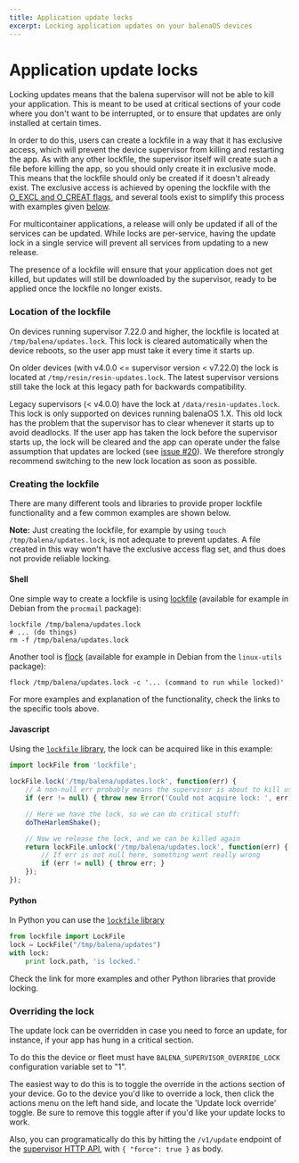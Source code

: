 ```yaml
---
title: Application update locks
excerpt: Locking application updates on your balenaOS devices
---
```


# Application update locks

Locking updates means that the balena supervisor will not be able to kill your application. This is meant to be used at critical sections of your code where you don't want to be interrupted, or to ensure that updates are only installed at certain times.

In order to do this, users can create a lockfile in a way that it has exclusive access, which will prevent the device supervisor from killing and restarting the app. As with any other lockfile, the supervisor itself will create such a file before killing the app, so you should only create it in exclusive mode. This means that the lockfile should only be created if it doesn't already exist. The exclusive access is achieved by opening the lockfile with the [O_EXCL and O_CREAT flags](https://linux.die.net/man/3/open), and several tools exist to simplify this process with examples given [below](#creating-the-lockfile).

For multicontainer applications, a release will only be updated if all of the services can be updated. While locks are per-service, having the update lock in a single service will prevent all services from updating to a new release.

The presence of a lockfile will ensure that your application does not get killed, but updates will still be downloaded by the supervisor, ready to be applied once the lockfile no longer exists.

### Location of the lockfile

On devices running supervisor 7.22.0 and higher, the lockfile is located at `/tmp/balena/updates.lock`. This lock is cleared automatically when the device reboots, so the user app must take it every time it starts up.

On older devices (with v4.0.0 <= supervisor version < v7.22.0) the lock is located at `/tmp/resin/resin-updates.lock`. The latest supervisor versions still take the lock at this legacy path for backwards compatibility.

Legacy supervisors (< v4.0.0) have the lock at `/data/resin-updates.lock`. This lock is only supported on devices running balenaOS 1.X.
This old lock has the problem that the supervisor has to clear whenever it starts up to avoid deadlocks. If the user app
has taken the lock before the supervisor starts up, the lock will be cleared and the app can operate under the false
assumption that updates are locked (see [issue #20](https://github.com/balena-os/balena-supervisor/issues/20)). We therefore strongly recommend switching to the new lock location as soon as possible.

### Creating the lockfile

There are many different tools and libraries to provide proper lockfile functionality and a few common examples are shown below.

__Note:__ Just creating the lockfile, for example by using `touch /tmp/balena/updates.lock`, is not adequate to prevent updates. A file created in this way won't have the exclusive access flag set, and thus does not provide reliable locking.

#### Shell

One simple way to create a lockfile is using [lockfile](https://linux.die.net/man/1/lockfile) (available for example in Debian from the `procmail` package):

```shell
lockfile /tmp/balena/updates.lock
# ... (do things)
rm -f /tmp/balena/updates.lock
```

Another tool is [flock](https://linux.die.net/man/1/flock) (available for example in Debian from the `linux-utils` package):

```shell
flock /tmp/balena/updates.lock -c '... (command to run while locked)'
```

For more examples and explanation of the functionality, check the links to the specific tools above.

#### Javascript

Using the [`lockfile` library](https://www.npmjs.com/package/lockfile), the lock can be acquired like in this example:
```javascript
import lockFile from 'lockfile';

lockFile.lock('/tmp/balena/updates.lock', function(err) {
	// A non-null err probably means the supervisor is about to kill us
	if (err != null) { throw new Error('Could not acquire lock: ', err); }

	// Here we have the lock, so we can do critical stuff:
	doTheHarlemShake();

	// Now we release the lock, and we can be killed again
	return lockFile.unlock('/tmp/balena/updates.lock', function(err) {
		// If err is not null here, something went really wrong
		if (err != null) { throw err; }
	});
});
```

#### Python

In Python you can use the [`lockfile` library](http://pythonhosted.org/lockfile/lockfile.html#examples)
```python
from lockfile import LockFile
lock = LockFile("/tmp/balena/updates")
with lock:
    print lock.path, 'is locked.'
```
Check the link for more examples and other Python libraries that provide locking.

### Overriding the lock

The update lock can be overridden in case you need to force an update, for instance, if your app has hung in a critical section.

To do this the device or fleet must have `BALENA_SUPERVISOR_OVERRIDE_LOCK` configuration variable set to "1".

The easiest way to do this is to toggle the override in the actions section of your device. Go to the device you'd like to override a lock, then click the actions menu on the left hand side, and locate the 'Update lock override' toggle. Be sure to remove this toggle after if you'd like your update locks to work.

Also, you can programatically do this by hitting the `/v1/update` endpoint of the [supervisor HTTP API](./API.md), with `{ "force": true }` as body.
